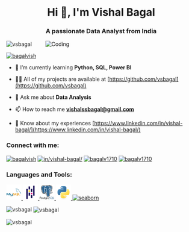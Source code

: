 
<h1 align="center">Hi 👋, I'm Vishal Bagal</h1>
<h3 align="center">A passionate Data Analyst from India</h3>

<img align="right" alt="Coding" width="400" src="https://media.tenor.com/rePDfDWO3XoAAAAd/hacking.gif">

<p align="left"> <img src="https://komarev.com/ghpvc/?username=vsbagal&label=Profile%20views&color=0e75b6&style=flat" alt="vsbagal" /> </p>

<p align="left"> <a href="https://twitter.com/bagalvish" target="blank"><img src="https://img.shields.io/twitter/follow/bagalvish?logo=twitter&style=for-the-badge" alt="bagalvish" /></a> </p>

- 🌱 I’m currently learning **Python, SQL, Power BI**

- 👨‍💻 All of my projects are available at [https://github.com/vsbagal](https://github.com/vsbagal)

- 💬 Ask me about **Data Analysis**

- 📫 How to reach me **vishalssbagal@gmail.com**

- 📄 Know about my experiences [https://www.linkedin.com/in/vishal-bagal/](https://www.linkedin.com/in/vishal-bagal/)

<h3 align="left">Connect with me:</h3>
<p align="left">
<a href="https://twitter.com/bagalvish" target="blank"><img align="center" src="https://raw.githubusercontent.com/rahuldkjain/github-profile-readme-generator/master/src/images/icons/Social/twitter.svg" alt="bagalvish" height="30" width="40" /></a>
<a href="https://linkedin.com/in/in/vishal-bagal/" target="blank"><img align="center" src="https://raw.githubusercontent.com/rahuldkjain/github-profile-readme-generator/master/src/images/icons/Social/linked-in-alt.svg" alt="in/vishal-bagal/" height="30" width="40" /></a>
<a href="https://www.hackerrank.com/bagalv1710" target="blank"><img align="center" src="https://raw.githubusercontent.com/rahuldkjain/github-profile-readme-generator/master/src/images/icons/Social/hackerrank.svg" alt="bagalv1710" height="30" width="40" /></a>
<a href="https://www.leetcode.com/bagalv1710" target="blank"><img align="center" src="https://raw.githubusercontent.com/rahuldkjain/github-profile-readme-generator/master/src/images/icons/Social/leet-code.svg" alt="bagalv1710" height="30" width="40" /></a>
</p>

<h3 align="left">Languages and Tools:</h3>
<p align="left"> <a href="https://www.mysql.com/" target="_blank" rel="noreferrer"> <img src="https://raw.githubusercontent.com/devicons/devicon/master/icons/mysql/mysql-original-wordmark.svg" alt="mysql" width="40" height="40"/> </a> <a href="https://pandas.pydata.org/" target="_blank" rel="noreferrer"> <img src="https://raw.githubusercontent.com/devicons/devicon/2ae2a900d2f041da66e950e4d48052658d850630/icons/pandas/pandas-original.svg" alt="pandas" width="40" height="40"/> </a> <a href="https://www.postgresql.org" target="_blank" rel="noreferrer"> <img src="https://raw.githubusercontent.com/devicons/devicon/master/icons/postgresql/postgresql-original-wordmark.svg" alt="postgresql" width="40" height="40"/> </a> <a href="https://www.python.org" target="_blank" rel="noreferrer"> <img src="https://raw.githubusercontent.com/devicons/devicon/master/icons/python/python-original.svg" alt="python" width="40" height="40"/> </a> <a href="https://seaborn.pydata.org/" target="_blank" rel="noreferrer"> <img src="https://seaborn.pydata.org/_images/logo-mark-lightbg.svg" alt="seaborn" width="40" height="40"/> </a> </p>

<p><img align="left" src="https://github-readme-stats.vercel.app/api/top-langs?username=vsbagal&show_icons=true&locale=en&layout=compact" alt="vsbagal" /></p>

<p>&nbsp;<img align="center" src="https://github-readme-stats.vercel.app/api?username=vsbagal&show_icons=true&locale=en" alt="vsbagal" /></p>

<p><img align="center" src="https://github-readme-streak-stats.herokuapp.com/?user=vsbagal&" alt="vsbagal" /></p>
